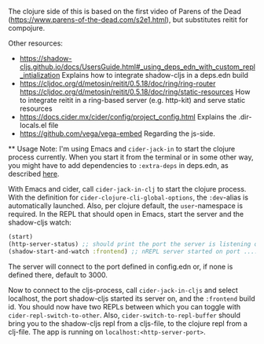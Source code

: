 The clojure side of this is based on the first video of Parens of the Dead (https://www.parens-of-the-dead.com/s2e1.html),
but substitutes reitit for compojure.

Other resources:
- https://shadow-cljs.github.io/docs/UsersGuide.html#_using_deps_edn_with_custom_repl_intialization
  Explains how to integrate shadow-cljs in a deps.edn build
- https://cljdoc.org/d/metosin/reitit/0.5.18/doc/ring/ring-router
  https://cljdoc.org/d/metosin/reitit/0.5.18/doc/ring/static-resources
  How to integrate reitit in a ring-based server (e.g. http-kit) and serve static resources
- https://docs.cider.mx/cider/config/project_config.html
  Explains the .dir-locals.el file
- https://github.com/vega/vega-embed
  Regarding the js-side.

** Usage
Note: I'm using Emacs and `cider-jack-in` to start the clojure process currently. When you start it from the terminal or
in some other way, you might have to add dependencies to `:extra-deps` in deps.edn, as described [here](https://docs.cider.mx/cider/basics/middleware_setup.html).

With Emacs and cider, call `cider-jack-in-clj` to start the clojure process. With the definition for `cider-clojure-cli-global-options`, the `:dev`-alias is automatically launched. Also, per clojure default, the `user`-namespace is required.
In the REPL that should open in Emacs, start the server and the shadow-cljs watch:
```clojure
(start)
(http-server-status) ;; should print the port the server is listening on
(shadow-start-and-watch :frontend) ;; nREPL server started on port ....
```
The server will connect to the port defined in config.edn or, if none is defined there, default to 3000.

Now to connect to the cljs-process, call `cider-jack-in-cljs` and select localhost, the port shadow-cljs started its server on, and the `:frontend` build id. You should now have two REPLs between which you can toggle with `cider-repl-switch-to-other`. Also, `cider-switch-to-repl-buffer` should bring you to the shadow-cljs repl from a cljs-file, to the clojure repl from a clj-file. The app is running on `localhost:<http-server-port>`.
